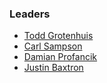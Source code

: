 ### Leaders

* [Todd Grotenhuis](mailto:todd.grotenhuis@owasp.org)
* [Carl Sampson](mailto:carl.sampson@owasp.org)
* [Damian Profancik](mailto:damian.profancik@owasp.org)
* [Justin Baxtron](mailto:justin.baxtron@owasp.org)
